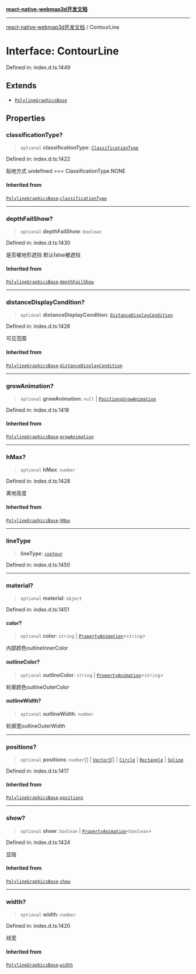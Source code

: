 [**react-native-webmap3d开发文档**](../README.md)

***

[react-native-webmap3d开发文档](../globals.md) / ContourLine

# Interface: ContourLine

Defined in: index.d.ts:1449

## Extends

- [`PolylineGraphicsBase`](PolylineGraphicsBase.md)

## Properties

### classificationType?

> `optional` **classificationType**: [`ClassificationType`](../enumerations/ClassificationType.md)

Defined in: index.d.ts:1422

贴地方式 undefined === ClassificationType.NONE

#### Inherited from

[`PolylineGraphicsBase`](PolylineGraphicsBase.md).[`classificationType`](PolylineGraphicsBase.md#classificationtype)

***

### depthFailShow?

> `optional` **depthFailShow**: `boolean`

Defined in: index.d.ts:1430

是否被地形遮挡 默认false被遮挡

#### Inherited from

[`PolylineGraphicsBase`](PolylineGraphicsBase.md).[`depthFailShow`](PolylineGraphicsBase.md#depthfailshow)

***

### distanceDisplayCondition?

> `optional` **distanceDisplayCondition**: [`DistanceDisplayCondition`](DistanceDisplayCondition.md)

Defined in: index.d.ts:1426

可见范围

#### Inherited from

[`PolylineGraphicsBase`](PolylineGraphicsBase.md).[`distanceDisplayCondition`](PolylineGraphicsBase.md#distancedisplaycondition)

***

### growAnimation?

> `optional` **growAnimation**: `null` \| [`PositionsGrowAnimation`](PositionsGrowAnimation.md)

Defined in: index.d.ts:1418

#### Inherited from

[`PolylineGraphicsBase`](PolylineGraphicsBase.md).[`growAnimation`](PolylineGraphicsBase.md#growanimation)

***

### hMax?

> `optional` **hMax**: `number`

Defined in: index.d.ts:1428

离地高度

#### Inherited from

[`PolylineGraphicsBase`](PolylineGraphicsBase.md).[`hMax`](PolylineGraphicsBase.md#hmax)

***

### lineType

> **lineType**: [`contour`](../enumerations/LineType.md#contour)

Defined in: index.d.ts:1450

***

### material?

> `optional` **material**: `object`

Defined in: index.d.ts:1451

#### color?

> `optional` **color**: `string` \| [`PropertyAnimation`](PropertyAnimation.md)\<`string`\>

内部颜色outlineInnerColor

#### outlineColor?

> `optional` **outlineColor**: `string` \| [`PropertyAnimation`](PropertyAnimation.md)\<`string`\>

轮廓颜色outlineOuterColor

#### outlineWidth?

> `optional` **outlineWidth**: `number`

轮廓宽outlineOuterWidth

***

### positions?

> `optional` **positions**: `number`[] \| [`Vector3`](Vector3.md)[] \| [`Circle`](Circle.md) \| [`Rectangle`](Rectangle.md) \| [`Spline`](Spline.md)

Defined in: index.d.ts:1417

#### Inherited from

[`PolylineGraphicsBase`](PolylineGraphicsBase.md).[`positions`](PolylineGraphicsBase.md#positions)

***

### show?

> `optional` **show**: `boolean` \| [`PropertyAnimation`](PropertyAnimation.md)\<`boolean`\>

Defined in: index.d.ts:1424

显隐

#### Inherited from

[`PolylineGraphicsBase`](PolylineGraphicsBase.md).[`show`](PolylineGraphicsBase.md#show)

***

### width?

> `optional` **width**: `number`

Defined in: index.d.ts:1420

线宽

#### Inherited from

[`PolylineGraphicsBase`](PolylineGraphicsBase.md).[`width`](PolylineGraphicsBase.md#width)
